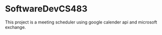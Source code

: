 # SoftwareDevCS483
This project is a meeting scheduler using google calender api and microsoft exchange.

